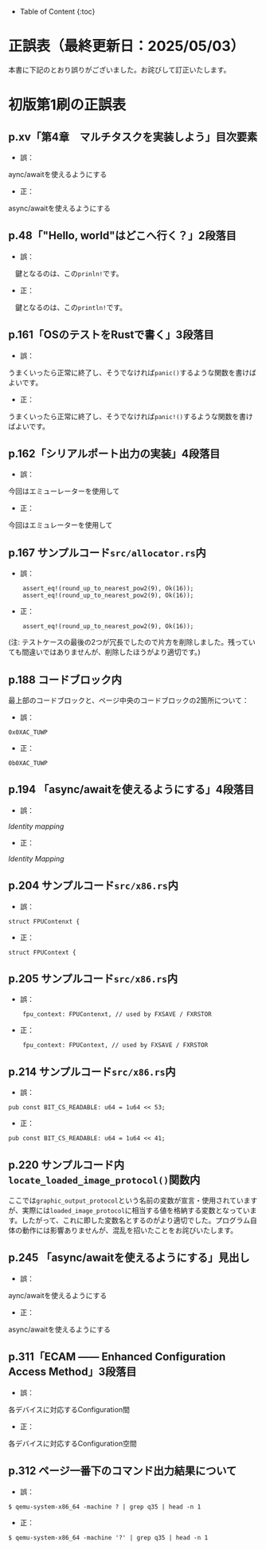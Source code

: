 - Table of Content
{:toc}

# 正誤表（最終更新日：2025/05/03）

本書に下記のとおり誤りがございました。お詫びして訂正いたします。

# 初版第1刷の正誤表

## p.xv「第4章　マルチタスクを実装しよう」目次要素

- 誤：

aync/awaitを使えるようにする

- 正：

async/awaitを使えるようにする

## p.48「"Hello, world"はどこへ行く？」2段落目

- 誤：

　鍵となるのは、この`prinln!`です。

- 正：

　鍵となるのは、この`println!`です。


## p.161「OSのテストをRustで書く」3段落目

- 誤：

うまくいったら正常に終了し、そうでなければ`panic()`するような関数を書けばよいです。

- 正：

うまくいったら正常に終了し、そうでなければ`panic!()`するような関数を書けばよいです。

## p.162「シリアルポート出力の実装」4段落目

- 誤：

今回はエミューレーターを使用して

- 正：

今回はエミュレーターを使用して

## p.167 サンプルコード`src/allocator.rs`内

- 誤：

```
    assert_eq!(round_up_to_nearest_pow2(9), Ok(16));
    assert_eq!(round_up_to_nearest_pow2(9), Ok(16));
```

- 正：

```
    assert_eq!(round_up_to_nearest_pow2(9), Ok(16));

```

(注:
テストケースの最後の2つが冗長でしたので片方を削除しました。残っていても間違いではありませんが、削除したほうがより適切です。)

## p.188 コードブロック内

最上部のコードブロックと、ページ中央のコードブロックの2箇所について：

- 誤：

```
0x0XAC_TUWP
```

- 正：

```
0b0XAC_TUWP
```

## p.194 「async/awaitを使えるようにする」4段落目

- 誤：

_Identity mapping_

- 正：

_Identity Mapping_

## p.204 サンプルコード`src/x86.rs`内

- 誤：

```
struct FPUContenxt {
```

- 正：

```
struct FPUContext {
```

## p.205 サンプルコード`src/x86.rs`内

- 誤：

```
    fpu_context: FPUContenxt, // used by FXSAVE / FXRSTOR
```

- 正：

```
    fpu_context: FPUContext, // used by FXSAVE / FXRSTOR
```

## p.214 サンプルコード`src/x86.rs`内

- 誤：

```
pub const BIT_CS_READABLE: u64 = 1u64 << 53;
```

- 正：

```
pub const BIT_CS_READABLE: u64 = 1u64 << 41;
```

## p.220 サンプルコード内 `locate_loaded_image_protocol()`関数内

ここでは`graphic_output_protocol`という名前の変数が宣言・使用されていますが、実際には`loaded_image_protocol`に相当する値を格納する変数となっています。したがって、これに即した変数名とするのがより適切でした。プログラム自体の動作には影響ありませんが、混乱を招いたことをお詫びいたします。

## p.245 「async/awaitを使えるようにする」見出し

- 誤：

aync/awaitを使えるようにする

- 正：

async/awaitを使えるようにする

## p.311「ECAM ―― Enhanced Configuration Access Method」3段落目

- 誤：

各デバイスに対応するConfiguration間

- 正：

各デバイスに対応するConfiguration空間

## p.312 ページ一番下のコマンド出力結果について

- 誤：

```
$ qemu-system-x86_64 -machine ? | grep q35 | head -n 1
```

- 正：

```
$ qemu-system-x86_64 -machine '?' | grep q35 | head -n 1
```
